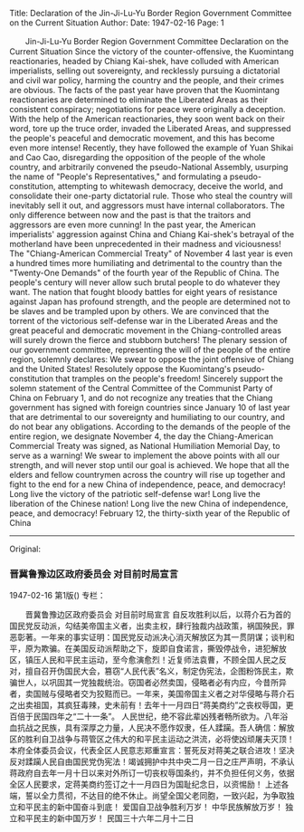 Title: Declaration of the Jin-Ji-Lu-Yu Border Region Government Committee on the Current Situation
Author:
Date: 1947-02-16
Page: 1

　　Jin-Ji-Lu-Yu Border Region Government Committee
    Declaration on the Current Situation
    Since the victory of the counter-offensive, the Kuomintang reactionaries, headed by Chiang Kai-shek, have colluded with American imperialists, selling out sovereignty, and recklessly pursuing a dictatorial and civil war policy, harming the country and the people, and their crimes are obvious. The facts of the past year have proven that the Kuomintang reactionaries are determined to eliminate the Liberated Areas as their consistent conspiracy; negotiations for peace were originally a deception. With the help of the American reactionaries, they soon went back on their word, tore up the truce order, invaded the Liberated Areas, and suppressed the people's peaceful and democratic movement, and this has become even more intense! Recently, they have followed the example of Yuan Shikai and Cao Cao, disregarding the opposition of the people of the whole country, and arbitrarily convened the pseudo-National Assembly, usurping the name of "People's Representatives," and formulating a pseudo-constitution, attempting to whitewash democracy, deceive the world, and consolidate their one-party dictatorial rule. Those who steal the country will inevitably sell it out, and aggressors must have internal collaborators. The only difference between now and the past is that the traitors and aggressors are even more cunning! In the past year, the American imperialists' aggression against China and Chiang Kai-shek's betrayal of the motherland have been unprecedented in their madness and viciousness! The "Chiang-American Commercial Treaty" of November 4 last year is even a hundred times more humiliating and detrimental to the country than the "Twenty-One Demands" of the fourth year of the Republic of China.
    The people's century will never allow such brutal people to do whatever they want. The nation that fought bloody battles for eight years of resistance against Japan has profound strength, and the people are determined not to be slaves and be trampled upon by others. We are convinced that the torrent of the victorious self-defense war in the Liberated Areas and the great peaceful and democratic movement in the Chiang-controlled areas will surely drown the fierce and stubborn butchers!
    The plenary session of our government committee, representing the will of the people of the entire region, solemnly declares: We swear to oppose the joint offensive of Chiang and the United States! Resolutely oppose the Kuomintang's pseudo-constitution that tramples on the people's freedom! Sincerely support the solemn statement of the Central Committee of the Communist Party of China on February 1, and do not recognize any treaties that the Chiang government has signed with foreign countries since January 10 of last year that are detrimental to our sovereignty and humiliating to our country, and do not bear any obligations. According to the demands of the people of the entire region, we designate November 4, the day the Chiang-American Commercial Treaty was signed, as National Humiliation Memorial Day, to serve as a warning!
    We swear to implement the above points with all our strength, and will never stop until our goal is achieved. We hope that all the elders and fellow countrymen across the country will rise up together and fight to the end for a new China of independence, peace, and democracy!
    Long live the victory of the patriotic self-defense war!
    Long live the liberation of the Chinese nation!
    Long live the new China of independence, peace, and democracy!
              February 12, the thirty-sixth year of the Republic of China



<hr /> 

Original: 


### 晋冀鲁豫边区政府委员会  对目前时局宣言

1947-02-16
第1版()
专栏：

　　晋冀鲁豫边区政府委员会
    对目前时局宣言
    自反攻胜利以后，以蒋介石为首的国民党反动派，勾结美帝国主义者，出卖主权，肆行独裁内战政策，祸国殃民，罪恶彰著。一年来的事实证明：国民党反动派决心消灭解放区为其一贯阴谋；谈判和平，原为欺骗。在美国反动派帮助之下，旋即自食诺言，撕毁停战令，进犯解放区，镇压人民和平民主运动，至今愈演愈烈！近复师法袁曹，不顾全国人民之反对，擅自召开伪国民大会，篡窃“人民代表”名义，制定伪宪法，企图粉饰民主，欺骗世人，以巩固其一党独裁统治。窃国者必然卖国，侵略者必有内应，今昔所异者，卖国贼与侵略者交为狡黠而已。一年来，美国帝国主义者之对华侵略与蒋介石之出卖祖国，其疯狂毒辣，史未前有！去年十一月四日“蒋美商约”之丧权辱国，更百倍于民国四年之“二十一条”。
    人民世纪，绝不容此辈凶残者畅所欲为。八年浴血抗战之民族，具有深厚之力量，人民决不愿作奴隶，任人蹂躏。吾人确信：解放区的胜利自卫战争与蒋管区之伟大的和平民主运动之洪流，必将使凶顽屠夫灭顶！
    本府全体委员会议，代表全区人民意志郑重宣言：誓死反对蒋美之联合进攻！坚决反对蹂躏人民自由国民党伪宪法！竭诚拥护中共中央二月一日之庄严声明，不承认蒋政府自去年一月十日以来对外所订一切丧权辱国条约，并不负担任何义务，依据全区人民要求，定蒋美商约签订之十一月四日为国耻纪念日，以资惕励！
    上述各端，誓以全力贯彻，不达目的绝不休止。尚望全国父老同胞，一致兴起，为争取独立和平民主的新中国奋斗到底！
    爱国自卫战争胜利万岁！
    中华民族解放万岁！
    独立和平民主的新中国万岁！
              民国三十六年二月十二日
